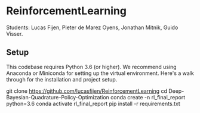 # ReinforcementLearning
Students: Lucas Fijen, Pieter de Marez Oyens, Jonathan Mitnik, Guido Visser.

## Setup

This codebase requires Python 3.6 (or higher). We recommend using Anaconda or Miniconda for setting up the virtual environment. Here's a walk through for the installation and project setup.

git clone https://github.com/lucasfijen/ReinforcementLearning
cd Deep-Bayesian-Quadrature-Policy-Optimization
conda create -n rl_final_report python=3.6
conda activate rl_final_report
pip install -r requirements.txt
